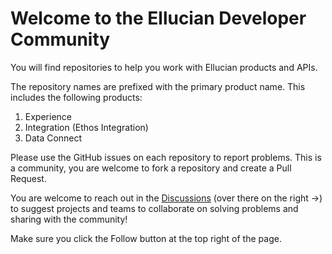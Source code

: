 # Welcome to the Ellucian Developer Community

  You will find repositories to help you work with Ellucian products and APIs.

  The repository names are prefixed with the primary product name. This includes the following products:

  1. Experience
  1. Integration (Ethos Integration)
  1. Data Connect

Please use the GitHub issues on each repository to report problems. This is a community, you are welcome to fork a repository and create a Pull Request.

You are welcome to reach out in the [Discussions](https://github.com/orgs/ellucian-developer/discussions) (over there on the right ->) to suggest projects and teams to collaborate on solving problems and sharing with the community!

Make sure you click the Follow button at the top right of the page.
